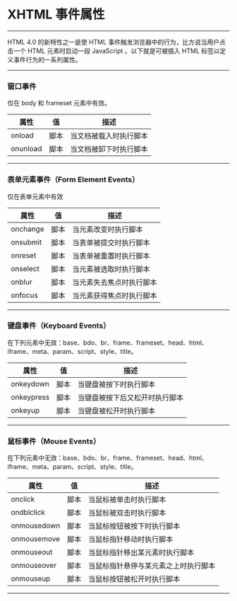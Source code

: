# XHTML 事件属性

---

HTML 4.0 的新特性之一是使 HTML 事件触发浏览器中的行为，比方说当用户点击一个 HTML 元素时启动一段 JavaScript 。以下就是可被插入 HTML 标签以定义事件行为的一系列属性。

---

### 窗口事件

仅在 body 和 frameset 元素中有效。

| 属性 | 值 | 描述
|------|----|-----
| onload | 脚本 | 当文档被载入时执行脚本
| onunload | 脚本 | 当文档被卸下时执行脚本

---

### 表单元素事件（Form Element Events）

仅在表单元素中有效

| 属性 | 值 | 描述
|------|----|-----
| onchange | 脚本 | 当元素改变时执行脚本
| onsubmit | 脚本 | 当表单被提交时执行脚本
| onreset | 脚本 | 当表单被重置时执行脚本
| onselect | 脚本 | 当元素被选取时执行脚本
| onblur | 脚本 | 当元素失去焦点时执行脚本
| onfocus | 脚本 | 当元素获得焦点时执行脚本

---

### 键盘事件（Keyboard Events）

在下列元素中无效：base、bdo、br、frame、frameset、head、html、iframe、meta、param、script、style、title。

| 属性 | 值 | 描述
|------|----|-----
| onkeydown | 脚本 | 当键盘被按下时执行脚本
| onkeypress | 脚本 | 当键盘被按下后又松开时执行脚本
| onkeyup | 脚本 | 当键盘被松开时执行脚本

---

### 鼠标事件（Mouse Events）

在下列元素中无效：base、bdo、br、frame、frameset、head、html、iframe、meta、param、script、style、title。

| 属性 | 值 | 描述
|------|----|-----
| onclick | 脚本 | 当鼠标被单击时执行脚本
| ondblclick | 脚本 | 当鼠标被双击时执行脚本
| onmousedown | 脚本 | 当鼠标按钮被按下时执行脚本
| onmousemove | 脚本 | 当鼠标指针移动时执行脚本
| onmouseout | 脚本 | 当鼠标指针移出某元素时执行脚本
| onmouseover | 脚本 | 当鼠标指针悬停与某元素之上时执行脚本
| onmouseup | 脚本 | 当鼠标按钮被松开时执行脚本

---
